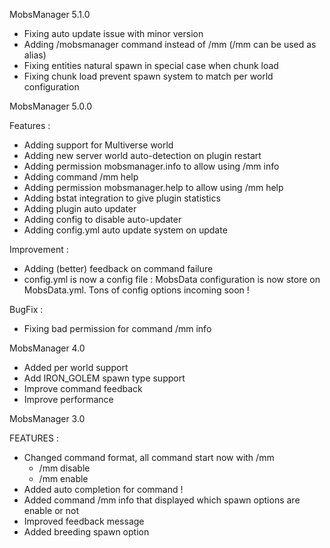 MobsManager 5.1.0

+ Fixing auto update issue with minor version
+ Adding /mobsmanager command instead of /mm (/mm can be used as alias)
+ Fixing entities natural spawn in special case when chunk load
+ Fixing chunk load prevent spawn system to match per world configuration

MobsManager 5.0.0

Features :

+ Adding support for Multiverse world
+ Adding new server world auto-detection on plugin restart
+ Adding permission mobsmanager.info to allow using /mm info
+ Adding command /mm help
+ Adding permission mobsmanager.help to allow using /mm help
+ Adding bstat integration to give plugin statistics
+ Adding plugin auto updater
+ Adding config to disable auto-updater
+ Adding config.yml auto update system on update

Improvement :
+ Adding (better) feedback on command failure
+ config.yml is now a config file : MobsData configuration is now store on MobsData.yml. Tons of config options incoming soon !

BugFix :
+ Fixing bad permission for command /mm info

MobsManager 4.0

+ Added per world support
+ Add IRON_GOLEM spawn type support
+ Improve command feedback
+ Improve performance

MobsManager 3.0

FEATURES : 
+ Changed command format, all command start now with /mm
    + /mm disable <Mob> <SpawnType>
    + /mm enable <Mob> <SpawnType>
+ Added auto completion for command !
+ Added command /mm info <Mob> that displayed which spawn options are enable or not
+ Improved feedback message
+ Added breeding spawn option